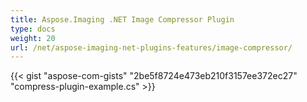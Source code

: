```yaml
---
title: Aspose.Imaging .NET Image Compressor Plugin
type: docs
weight: 20
url: /net/aspose-imaging-net-plugins-features/image-compressor/
---
```



{{< gist "aspose-com-gists" "2be5f8724e473eb210f3157ee372ec27" "compress-plugin-example.cs" >}}
